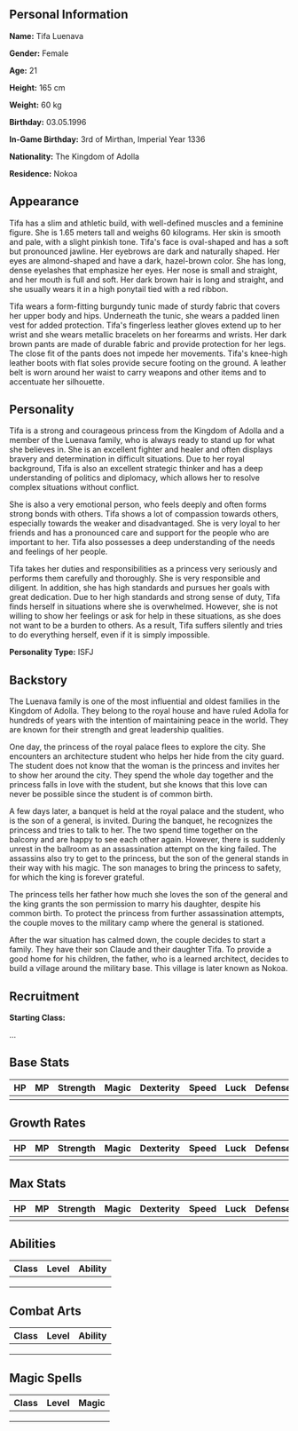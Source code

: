 ## Personal Information

**Name:** Tifa Luenava

**Gender:** Female

**Age:** 21

**Height:** 165 cm

**Weight:** 60 kg

**Birthday:** 03.05.1996

**In-Game Birthday:** 3rd of Mirthan, Imperial Year 1336

**Nationality:** The Kingdom of Adolla

**Residence:** Nokoa

## Appearance

Tifa has a slim and athletic build, with well-defined muscles and a feminine figure. She is 1.65 meters tall and weighs 60 kilograms. Her skin is smooth and pale, with a slight pinkish tone. Tifa's face is oval-shaped and has a soft but pronounced jawline. Her eyebrows are dark and naturally shaped. Her eyes are almond-shaped and have a dark, hazel-brown color. She has long, dense eyelashes that emphasize her eyes. Her nose is small and straight, and her mouth is full and soft. Her dark brown hair is long and straight, and she usually wears it in a high ponytail tied with a red ribbon.

Tifa wears a form-fitting burgundy tunic made of sturdy fabric that covers her upper body and hips. Underneath the tunic, she wears a padded linen vest for added protection. Tifa's fingerless leather gloves extend up to her wrist and she wears metallic bracelets on her forearms and wrists. Her dark brown pants are made of durable fabric and provide protection for her legs. The close fit of the pants does not impede her movements. Tifa's knee-high leather boots with flat soles provide secure footing on the ground. A leather belt is worn around her waist to carry weapons and other items and to accentuate her silhouette.

## Personality

Tifa is a strong and courageous princess from the Kingdom of Adolla and a member of the Luenava family, who is always ready to stand up for what she believes in. She is an excellent fighter and healer and often displays bravery and determination in difficult situations. Due to her royal background, Tifa is also an excellent strategic thinker and has a deep understanding of politics and diplomacy, which allows her to resolve complex situations without conflict.

She is also a very emotional person, who feels deeply and often forms strong bonds with others. Tifa shows a lot of compassion towards others, especially towards the weaker and disadvantaged. She is very loyal to her friends and has a pronounced care and support for the people who are important to her. Tifa also possesses a deep understanding of the needs and feelings of her people.

Tifa takes her duties and responsibilities as a princess very seriously and performs them carefully and thoroughly. She is very responsible and diligent. In addition, she has high standards and pursues her goals with great dedication. Due to her high standards and strong sense of duty, Tifa finds herself in situations where she is overwhelmed. However, she is not willing to show her feelings or ask for help in these situations, as she does not want to be a burden to others. As a result, Tifa suffers silently and tries to do everything herself, even if it is simply impossible.

**Personality Type:** ISFJ

## Backstory

The Luenava family is one of the most influential and oldest families in the Kingdom of Adolla. They belong to the royal house and have ruled Adolla for hundreds of years with the intention of maintaining peace in the world. They are known for their strength and great leadership qualities.

One day, the princess of the royal palace flees to explore the city. She encounters an architecture student who helps her hide from the city guard. The student does not know that the woman is the princess and invites her to show her around the city. They spend the whole day together and the princess falls in love with the student, but she knows that this love can never be possible since the student is of common birth.

A few days later, a banquet is held at the royal palace and the student, who is the son of a general, is invited. During the banquet, he recognizes the princess and tries to talk to her. The two spend time together on the balcony and are happy to see each other again. However, there is suddenly unrest in the ballroom as an assassination attempt on the king failed. The assassins also try to get to the princess, but the son of the general stands in their way with his magic. The son manages to bring the princess to safety, for which the king is forever grateful.

The princess tells her father how much she loves the son of the general and the king grants the son permission to marry his daughter, despite his common birth. To protect the princess from further assassination attempts, the couple moves to the military camp where the general is stationed.

After the war situation has calmed down, the couple decides to start a family. They have their son Claude and their daughter Tifa. To provide a good home for his children, the father, who is a learned architect, decides to build a village around the military base. This village is later known as Nokoa.

## Recruitment

**Starting Class:**

...

## Base Stats

| HP   | MP   | Strength | Magic | Dexterity | Speed | Luck | Defense | Resistance |
| ---- | ---- | -------- | ----- | --------- | ----- | ---- | ------- | ---------- |
|      |      |          |       |           |       |      |         |            |

## Growth Rates

| HP   | MP   | Strength | Magic | Dexterity | Speed | Luck | Defense | Resistance |
| ---- | ---- | -------- | ----- | --------- | ----- | ---- | ------- | ---------- |
|      |      |          |       |           |       |      |         |            |

## Max Stats

| HP   | MP   | Strength | Magic | Dexterity | Speed | Luck | Defense | Resistance |
| ---- | ---- | -------- | ----- | --------- | ----- | ---- | ------- | ---------- |
|      |      |          |       |           |       |      |         |            |

## Abilities

| Class | Level | Ability |
| ----- | ----- | ------- |
|       |       |         |
|       |       |         |
|       |       |         |

## Combat Arts

| Class | Level | Ability |
| ----- | ----- | ------- |
|       |       |         |
|       |       |         |
|       |       |         |

## Magic Spells

| Class | Level | Magic |
| ----- | ----- | ----- |
|       |       |       |
|       |       |       |
|       |       |       |
